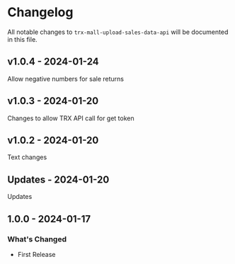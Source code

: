 # Changelog

All notable changes to `trx-mall-upload-sales-data-api` will be documented in this file.

## v1.0.4 - 2024-01-24

Allow negative numbers for sale returns

## v1.0.3 - 2024-01-20

Changes to allow TRX API call for get token

## v1.0.2 - 2024-01-20

Text changes

## Updates - 2024-01-20

Updates

## 1.0.0 - 2024-01-17

### What's Changed

- First Release
